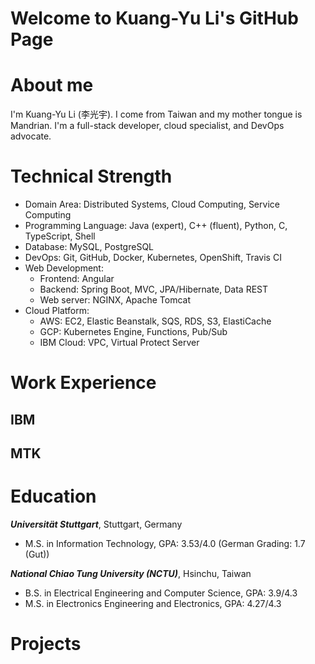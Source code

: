 # Welcome to Kuang-Yu Li's GitHub Page

# About me
I'm Kuang-Yu Li (李光宇). I come from Taiwan and my mother tongue is Mandrian.
I'm a full-stack developer, cloud specialist, and DevOps advocate.

# Technical Strength
- Domain Area: Distributed Systems, Cloud Computing, Service Computing 
- Programming Language: Java (expert), C++ (fluent), Python, C, TypeScript, Shell
- Database: MySQL, PostgreSQL
- DevOps: Git, GitHub, Docker, Kubernetes, OpenShift, Travis CI
- Web Development: 
	+ Frontend: Angular
	+ Backend: Spring Boot, MVC, JPA/Hibernate, Data REST
	+ Web server: NGINX, Apache Tomcat
- Cloud Platform:
	+ AWS: EC2, Elastic Beanstalk, SQS, RDS, S3, ElastiCache
	+ GCP: Kubernetes Engine, Functions, Pub/Sub
	+ IBM Cloud: VPC, Virtual Protect Server

# Work Experience
## IBM
## MTK

# Education

***Universität Stuttgart***, Stuttgart, Germany
- M.S. in Information Technology, GPA: 3.53/4.0 (German Grading: 1.7 (Gut))

***National Chiao Tung University (NCTU)***, Hsinchu, Taiwan
- B.S. in Electrical Engineering and Computer Science, GPA: 3.9/4.3 
- M.S. in Electronics Engineering and Electronics, GPA: 4.27/4.3
# Projects
